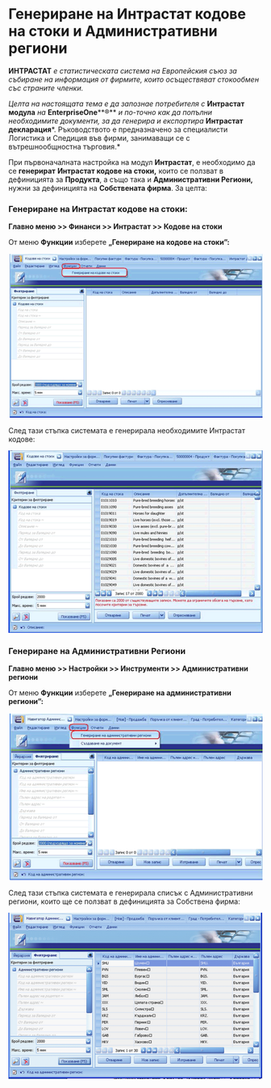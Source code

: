 # Генериране на Интрастат кодове на  стоки и Административни региони

**ИНТРАСТАТ**  *е статистическата  система на Европейския съюз за събиране на информация от фирмите, които  осъществяват стокообмен със страните членки.* 

*Целта на настоящата тема е да  запознае потребителя с* **Интрастат  модула** *на* **EnterpriseOne****®** *и по-точно как да попълни  необходимите документи, за да генерира и експортира* **Интрастат  декларация***.  Ръководството е предназначено за специалисти Логистика и Спедиция във фирми,  занимаващи се с вътрешнообщностна търговия.*  

При първоначалната  настройка на модул **Интрастат**, е необходимо да се **генерират** **Интрастат кодове на стоки,**  които се ползват в дефиницията  за **Продукта**, а също така и **Административни Региони,** нужни за дефиницията на **Собствената фирма**. За целта:  

### **Генериране  на Интрастат кодове на стоки:**  

**Главно меню >> Финанси >>  Интрастат >> Кодове на стоки** 

От меню **Функции** изберете **„Генериране на кодове на  стоки”:**

![image-20250523140043618](pictures/Intrastat/image-20250523140043618.png)



След тази стъпка системата е генерирала  необходимите Интрастат кодове:

![image-20250523140023566](pictures/Intrastat/image-20250523140023566.png)



### **Генериране  на Административни Региони** 

**Главно меню >> Настройки >> Инструменти >> Административни региони**  

От меню **Функции** изберете **„Генериране на административни  региони”:**

![image-20250523135953884](pictures/Intrastat/image-20250523135953884.png)

След тази стъпка системата е генерирала списък с  Административни региони, които ще се ползват в дефиницията за Собствена  фирма:

![image-20250523140132140](pictures/Intrastat/image-20250523140132140.png)



